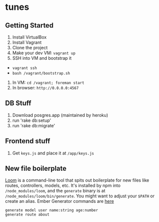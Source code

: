 tunes
=====

## Getting Started

1. Install VirtualBox
1. Install Vagrant
1. Clone the project
1. Make your dev VM: `vagrant up`
1. SSH into VM and bootstrap it
  * `vagrant ssh`
  * `bash /vagrant/bootstrap.sh`
1. In VM: `cd /vagrant; foreman start`
1. In browser: `http://0.0.0.0:4567`

## DB Stuff

1. Download posgres.app (maintained by heroku)
2. run 'rake db:setup'
3. run 'rake db:migrate'


## Frontend stuff

1. Get `keys.js` and place it at `/app/keys.js`

## New file boilerplate

[Loom](https://npmjs.org/package/loom) is a command-line tool that spits out
boilerplate for new files like routes, controllers, models, etc. It's installed
by npm into `/node_modules/loom`, and the `generate` binary is at
`/node_modules/loom/bin/generate`. You might want to adjust your `$PATH` or
create an alias. Ember Generator commands are
[here](https://github.com/rpflorence/loom-generators-ember)

```
generate model user name:string age:number
generate route about
```
